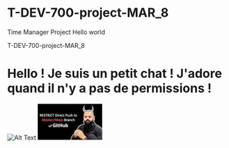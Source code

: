 # T-DEV-700-project-MAR_8

Time Manager Project
Hello world

T-DEV-700-project-MAR_8

# Hello ! Je suis un petit chat ! J'adore quand il n'y a pas de permissions !
![Alt Text](https://media.giphy.com/media/vFKqnCdLPNOKc/giphy.gif)
![Alt](./evil_github.jpeg)